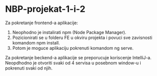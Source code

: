 # NBP-projekat-1-i-2

Za pokretanje frontend-a aplikacije:
1. Neophodno je instalirati npm (Node Package Manager). 
2. Pozicionirati se u folderu FE u okviru projekta i povuci sve zavisnosti komandom npm install. 
3. Potom je moguce aplikaciju pokrenuti komandom ng serve.

Za pokretanje beckend-a aplikacije se preporucuje koriscenje IntelliJ-a. 
Neopdhodno je otvoriti svaki od 4 servisa u posebnom window-u i pokrenuti svaki od njih.
